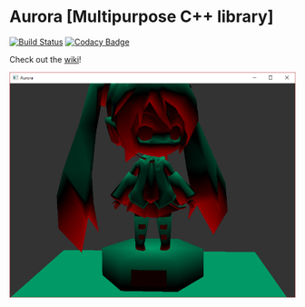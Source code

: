# Aurora [Multipurpose C++ library]
[![Build Status](https://travis-ci.org/MegaMilkX/Aurora.svg?branch=master)](https://travis-ci.org/MegaMilkX/Aurora)
[![Codacy Badge](https://api.codacy.com/project/badge/Grade/c668af254c784907aa8860ddf628ea7a)](https://www.codacy.com/app/MegaMilkX/Aurora?utm_source=github.com&amp;utm_medium=referral&amp;utm_content=MegaMilkX/Aurora&amp;utm_campaign=Badge_Grade)

Check out the [wiki](https://github.com/MegaMilkX/Aurora/wiki)!

![Screenshot](/docs/index_pic.jpg)
